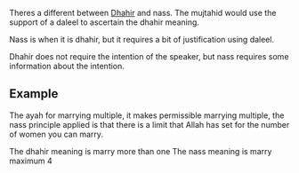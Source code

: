 Theres a different between [Dhahir](Usul%20Fiqh/Quranic%20words/Dhahir.md) and nass. The mujtahid would use the support of a daleel to ascertain the dhahir meaning.

Nass is when it is dhahir, but it requires a bit of justification using daleel.

Dhahir does not require the intention of the speaker, but nass requires some information about the intention.

## Example
The ayah for marrying multiple, it makes permissible marrying multiple, the nass principle applied is that there is a limit that Allah has set for the number of women you can marry.

The dhahir meaning is marry more than one
The nass meaning is marry maximum 4